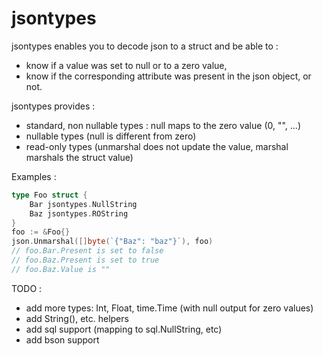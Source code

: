 # jsontypes

jsontypes enables you to decode json to a struct and be able to :

* know if a value was set to null or to a zero value,
* know if the corresponding attribute was present in the json object, or not.

jsontypes provides :

* standard, non nullable types : null maps to the zero value (0, "", ...)
* nullable types (null is different from zero)
* read-only types (unmarshal does not update the value, marshal marshals the struct value)

Examples :

```go
type Foo struct {
	Bar jsontypes.NullString
	Baz jsontypes.ROString
}
foo := &Foo{}
json.Unmarshal([]byte(`{"Baz": "baz"}`), foo)
// foo.Bar.Present is set to false
// foo.Baz.Present is set to true
// foo.Baz.Value is ""
```

TODO :
* add more types: Int, Float, time.Time (with null output for zero values)
* add String(), etc. helpers
* add sql support (mapping to sql.NullString, etc)
* add bson support